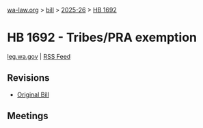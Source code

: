 [wa-law.org](/) > [bill](/bill/) > [2025-26](/bill/2025-26/) > [HB 1692](/bill/2025-26/hb/1692/)

# HB 1692 - Tribes/PRA exemption
[leg.wa.gov](https://app.leg.wa.gov/billsummary?BillNumber=1692&Year=2025&Initiative=false) | [RSS Feed](./rss.xml)

## Revisions
* [Original Bill](1/)

## Meetings